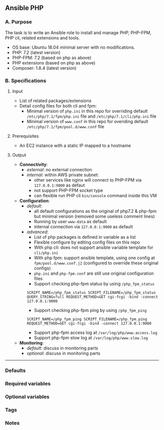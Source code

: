 ## Ansible PHP 

### A. Purpose

The task is to write an Ansible role to install and manage PHP, PHP-FPM, PHP cli, related extensions and tools.

  - OS base:  Ubuntu 18.04 minimal server with no modifications.
  - PHP: 7.2 (latest version)
  - PHP-FPM: 7.2 (based on php as above)
  - PHP extensions (based on php as above)
  - Composer: 1.8.4 (latest version)

### B. Specifications

1. Input
    - List of related packages/extensions
    - Detail config files for both cli and fpm:
      - Minimal version of `php.ini` in this repo for overriding default `/etc/php/7.1/fpm/php.ini` file and `/etc/php/7.1/cli/php.ini` file
      - Minimal version of `www.conf` in this repo for overiding default `/etc/php/7.1/fpm/pool.d/www.conf` file

2. Prerequisites
    - An EC2 instance with a static IP mapped to a hostname

3. Output
    - **Connectivity**:
      - _external_: no external connection
      - _internal_: within AWS private subnet:
          - other services like nginx will connect to PHP-FPM via `127.0.0.1:9000` as defaut
          - not support PHP-FPM socket type
          - can flexible run PHP cli `bin/console` command inside this VM
    - **Configuration**:
      - _default_:
          - all default configurations as the original of php7.2 & php-fpm but minimal version (removed some useless comment lines)
          - Running by user `www-data` as default
          - internal connection via `127.0.0.1:9000` as default
      - _advanced_:
          - List of php packages is defined in variable as a list
          - Flexible configure by editing config files on this repo
          - With php cli: does not support ansible variable template for `cli/php.ini`
          - With php fpm: support ansible template, using one config at `fpm/pool.d/www.conf.j2` (configured to override these original configs)
          - `php.ini` and `php-fpm.conf` are still use original configuration files
          - Support checking php-fpm status by using `/php_fpm_status`
          ```
          SCRIPT_NAME=/php_fpm_status SCRIPT_FILENAME=/php_fpm_status QUERY_STRING=full REQUEST_METHOD=GET cgi-fcgi -bind -connect 127.0.0.1:9000
          ```
          - Support checking php-fpm ping by using `/php_fpm_ping`
          ```
          SCRIPT_NAME=/php_fpm_ping SCRIPT_FILENAME=/php_fpm_ping REQUEST_METHOD=GET cgi-fcgi -bind -connect 127.0.0.1:9000
          ```
          - Support php-fpm access log at `/var/log/php/www.access.log`
          - Support php-fpm slow log at `/var/log/php/www.slow.log`
    - **Monitoring**:
      - _default_: discuss in monitoring parts
      - _optional_: discuss in monitoring parts

---
### Defaults
### Required variables
### Optional variables
### Tags
### Notes
